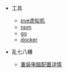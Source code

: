 - 工具
  - [pve虚拟机](home/pve)
  - [npm](home/npm)
  - [go](home/go)
  - [docker](home/docker)

- 乱七八糟
  - [重装电脑配置详情](home/resetWinwos)

